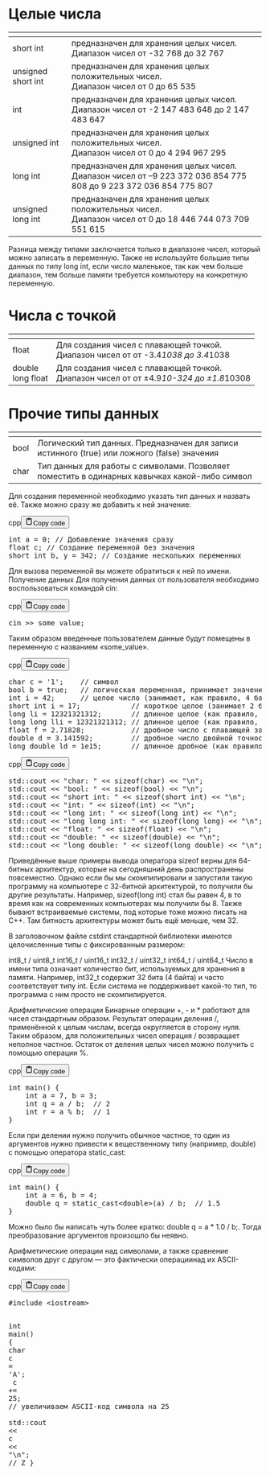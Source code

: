 <h1>Целые числа</h1>
<table>
<thead>
<tr>
<th></th>
<th></th>
</tr>
</thead>
<tbody>
<tr>
<td>short int</td>
<td>предназначен для хранения целых чисел.<br>Диапазон чисел от -32 768 до 32 767</td>
</tr>
<tr>
<td>unsigned short int</td>
<td>предназначен для хранения целых положительных чисел.<br>Диапазон чисел от 0 до 65 535</td>
</tr>
<tr>
<td>int</td>
<td>предназначен для хранения целых чисел.<br>Диапазон чисел от -2 147 483 648 до 2 147 483 647</td>
</tr>
<tr>
<td>unsigned int</td>
<td>предназначен для хранения целых положительных чисел.<br>Диапазон чисел от 0 до 4 294 967 295</td>
</tr>
<tr>
<td>long int</td>
<td>предназначен для хранения целых чисел.<br>Диапазон чисел от –9 223 372 036 854 775 808 до 9 223 372 036 854 775 807</td>
</tr>
<tr>
<td>unsigned long int</td>
<td>предназначен для хранения целых положительных чисел.<br>Диапазон чисел от 0 до 18 446 744 073 709 551 615</td>
</tr>
</tbody>
</table>
<p>Разница между типами заключается только в диапазоне чисел, который можно записать в переменную.
Также не используйте большие типы данных по типу long int, если число маленькое,
так как чем больше диапазон, тем больше памяти требуется компьютеру на конкретную переменную.</p>
<h1>Числа с точкой</h1>
<table>
<thead>
<tr>
<th></th>
<th></th>
</tr>
</thead>
<tbody>
<tr>
<td>float</td>
<td>Для создания чисел с плавающей точкой.<br>Диапазон чисел от от -3.4<em>1038 до 3.4</em>1038</td>
</tr>
<tr>
<td>double<br>long float</td>
<td>Для создания чисел с плавающей точкой.<br>Диапазон чисел от от ±4.9<em>10-324 до ±1.8</em>10308</td>
</tr>
</tbody>
</table>
<h1>Прочие типы данных</h1>
<table>
<thead>
<tr>
<th></th>
<th></th>
</tr>
</thead>
<tbody>
<tr>
<td>bool</td>
<td>Логический тип данных. Предназначен для записи истинного (true) или ложного (false) значения</td>
</tr>
<tr>
<td>char</td>
<td>Тип данных для работы с символами. Позволяет поместить в одинарных кавычках какой-либо символ</td>
</tr>
</tbody>
</table>
<p>Для создания переменной необходимо указать тип данных и назвать её.
Также можно сразу же добавить к ней значение:</p>
<div class="code_element"><div class="lang_line"><text>cpp</text><button class="copy_code_button" onclick="CopyCode(this)"><svg style="width: 1.2em;height: 1.2em;" aria-hidden="true" xmlns="http://www.w3.org/2000/svg" fill="none" viewBox="0 0 24 24"><path stroke="currentColor" stroke-linecap="round" stroke-linejoin="round" stroke-width="2" d="M15 4h3a1 1 0 0 1 1 1v15a1 1 0 0 1-1 1H6a1 1 0 0 1-1-1V5a1 1 0 0 1 1-1h3m0 3h6m-5-4v4h4V3h-4Z"/></svg><text class="unselectable">Copy code</text></button></div><div class="code language-cpp"><div class="highlight"><pre><span></span><span class="kt">int</span><span class="w"> </span><span class="n">a</span><span class="w"> </span><span class="o">=</span><span class="w"> </span><span class="mi">0</span><span class="p">;</span><span class="w"> </span><span class="c1">// Добавление значения сразу</span>
<span class="kt">float</span><span class="w"> </span><span class="n">c</span><span class="p">;</span><span class="w"> </span><span class="c1">// Создание переменной без значения</span>
<span class="kt">short</span><span class="w"> </span><span class="kt">int</span><span class="w"> </span><span class="n">b</span><span class="p">,</span><span class="w"> </span><span class="n">y</span><span class="w"> </span><span class="o">=</span><span class="w"> </span><span class="mi">342</span><span class="p">;</span><span class="w"> </span><span class="c1">// Создание нескольких переменных</span>
</pre></div></div></div>

<p>Для вызова переменной вы можете обратиться к ней по имени.
Получение данных
Для получения данных от пользователя необходимо воспользоваться командой cin:</p>
<div class="code_element"><div class="lang_line"><text>cpp</text><button class="copy_code_button" onclick="CopyCode(this)"><svg style="width: 1.2em;height: 1.2em;" aria-hidden="true" xmlns="http://www.w3.org/2000/svg" fill="none" viewBox="0 0 24 24"><path stroke="currentColor" stroke-linecap="round" stroke-linejoin="round" stroke-width="2" d="M15 4h3a1 1 0 0 1 1 1v15a1 1 0 0 1-1 1H6a1 1 0 0 1-1-1V5a1 1 0 0 1 1-1h3m0 3h6m-5-4v4h4V3h-4Z"/></svg><text class="unselectable">Copy code</text></button></div><div class="code language-cpp"><div class="highlight"><pre><span></span><span class="n">cin</span><span class="w"> </span><span class="o">&gt;&gt;</span><span class="w"> </span><span class="n">some_value</span><span class="p">;</span>
</pre></div></div></div>

<p>Таким образом введенные пользователем данные будут помещены в переменную с названием «some_value».</p>
<div class="code_element"><div class="lang_line"><text>cpp</text><button class="copy_code_button" onclick="CopyCode(this)"><svg style="width: 1.2em;height: 1.2em;" aria-hidden="true" xmlns="http://www.w3.org/2000/svg" fill="none" viewBox="0 0 24 24"><path stroke="currentColor" stroke-linecap="round" stroke-linejoin="round" stroke-width="2" d="M15 4h3a1 1 0 0 1 1 1v15a1 1 0 0 1-1 1H6a1 1 0 0 1-1-1V5a1 1 0 0 1 1-1h3m0 3h6m-5-4v4h4V3h-4Z"/></svg><text class="unselectable">Copy code</text></button></div><div class="code language-cpp"><div class="highlight"><pre><span></span><span class="kt">char</span><span class="w"> </span><span class="n">c</span><span class="w"> </span><span class="o">=</span><span class="w"> </span><span class="sc">&#39;1&#39;</span><span class="p">;</span><span class="w">    </span><span class="c1">// символ</span>
<span class="kt">bool</span><span class="w"> </span><span class="n">b</span><span class="w"> </span><span class="o">=</span><span class="w"> </span><span class="nb">true</span><span class="p">;</span><span class="w">   </span><span class="c1">// логическая переменная, принимает значения false и true</span>
<span class="kt">int</span><span class="w"> </span><span class="n">i</span><span class="w"> </span><span class="o">=</span><span class="w"> </span><span class="mi">42</span><span class="p">;</span><span class="w">      </span><span class="c1">// целое число (занимает, как правило, 4 байта)</span>
<span class="kt">short</span><span class="w"> </span><span class="kt">int</span><span class="w"> </span><span class="n">i</span><span class="w"> </span><span class="o">=</span><span class="w"> </span><span class="mi">17</span><span class="p">;</span><span class="w">            </span><span class="c1">// короткое целое (занимает 2 байта)</span>
<span class="kt">long</span><span class="w"> </span><span class="n">li</span><span class="w"> </span><span class="o">=</span><span class="w"> </span><span class="mi">12321321312</span><span class="p">;</span><span class="w">       </span><span class="c1">// длинное целое (как правило, 8 байт)</span>
<span class="kt">long</span><span class="w"> </span><span class="kt">long</span><span class="w"> </span><span class="n">lli</span><span class="w"> </span><span class="o">=</span><span class="w"> </span><span class="mi">12321321312</span><span class="p">;</span><span class="w"> </span><span class="c1">// длинное целое (как правило, 16 байт)</span>
<span class="kt">float</span><span class="w"> </span><span class="n">f</span><span class="w"> </span><span class="o">=</span><span class="w"> </span><span class="mf">2.71828</span><span class="p">;</span><span class="w">           </span><span class="c1">// дробное число с плавающей запятой (4 байта)</span>
<span class="kt">double</span><span class="w"> </span><span class="n">d</span><span class="w"> </span><span class="o">=</span><span class="w"> </span><span class="mf">3.141592</span><span class="p">;</span><span class="w">         </span><span class="c1">// дробное число двойной точности (8 байт)</span>
<span class="kt">long</span><span class="w"> </span><span class="kt">double</span><span class="w"> </span><span class="n">ld</span><span class="w"> </span><span class="o">=</span><span class="w"> </span><span class="mf">1e15</span><span class="p">;</span><span class="w">       </span><span class="c1">// длинное дробное (как правило, 16 байт)</span>
</pre></div></div></div>

<div class="code_element"><div class="lang_line"><text>cpp</text><button class="copy_code_button" onclick="CopyCode(this)"><svg style="width: 1.2em;height: 1.2em;" aria-hidden="true" xmlns="http://www.w3.org/2000/svg" fill="none" viewBox="0 0 24 24"><path stroke="currentColor" stroke-linecap="round" stroke-linejoin="round" stroke-width="2" d="M15 4h3a1 1 0 0 1 1 1v15a1 1 0 0 1-1 1H6a1 1 0 0 1-1-1V5a1 1 0 0 1 1-1h3m0 3h6m-5-4v4h4V3h-4Z"/></svg><text class="unselectable">Copy code</text></button></div><div class="code language-cpp"><div class="highlight"><pre><span></span><span class="n">std</span><span class="o">::</span><span class="n">cout</span><span class="w"> </span><span class="o">&lt;&lt;</span><span class="w"> </span><span class="s">&quot;char: &quot;</span><span class="w"> </span><span class="o">&lt;&lt;</span><span class="w"> </span><span class="k">sizeof</span><span class="p">(</span><span class="kt">char</span><span class="p">)</span><span class="w"> </span><span class="o">&lt;&lt;</span><span class="w"> </span><span class="s">&quot;</span><span class="se">\n</span><span class="s">&quot;</span><span class="p">;</span><span class="w">                 </span><span class="c1">//  1</span>
<span class="n">std</span><span class="o">::</span><span class="n">cout</span><span class="w"> </span><span class="o">&lt;&lt;</span><span class="w"> </span><span class="s">&quot;bool: &quot;</span><span class="w"> </span><span class="o">&lt;&lt;</span><span class="w"> </span><span class="k">sizeof</span><span class="p">(</span><span class="kt">bool</span><span class="p">)</span><span class="w"> </span><span class="o">&lt;&lt;</span><span class="w"> </span><span class="s">&quot;</span><span class="se">\n</span><span class="s">&quot;</span><span class="p">;</span><span class="w">                 </span><span class="c1">//  1</span>
<span class="n">std</span><span class="o">::</span><span class="n">cout</span><span class="w"> </span><span class="o">&lt;&lt;</span><span class="w"> </span><span class="s">&quot;short int: &quot;</span><span class="w"> </span><span class="o">&lt;&lt;</span><span class="w"> </span><span class="k">sizeof</span><span class="p">(</span><span class="kt">short</span><span class="w"> </span><span class="kt">int</span><span class="p">)</span><span class="w"> </span><span class="o">&lt;&lt;</span><span class="w"> </span><span class="s">&quot;</span><span class="se">\n</span><span class="s">&quot;</span><span class="p">;</span><span class="w">       </span><span class="c1">//  2 (по стандарту &gt;= 2)</span>
<span class="n">std</span><span class="o">::</span><span class="n">cout</span><span class="w"> </span><span class="o">&lt;&lt;</span><span class="w"> </span><span class="s">&quot;int: &quot;</span><span class="w"> </span><span class="o">&lt;&lt;</span><span class="w"> </span><span class="k">sizeof</span><span class="p">(</span><span class="kt">int</span><span class="p">)</span><span class="w"> </span><span class="o">&lt;&lt;</span><span class="w"> </span><span class="s">&quot;</span><span class="se">\n</span><span class="s">&quot;</span><span class="p">;</span><span class="w">                   </span><span class="c1">//  4 (по стандарту &gt;= 2)</span>
<span class="n">std</span><span class="o">::</span><span class="n">cout</span><span class="w"> </span><span class="o">&lt;&lt;</span><span class="w"> </span><span class="s">&quot;long int: &quot;</span><span class="w"> </span><span class="o">&lt;&lt;</span><span class="w"> </span><span class="k">sizeof</span><span class="p">(</span><span class="kt">long</span><span class="w"> </span><span class="kt">int</span><span class="p">)</span><span class="w"> </span><span class="o">&lt;&lt;</span><span class="w"> </span><span class="s">&quot;</span><span class="se">\n</span><span class="s">&quot;</span><span class="p">;</span><span class="w">         </span><span class="c1">//  8 (по стандарту &gt;= 4)</span>
<span class="n">std</span><span class="o">::</span><span class="n">cout</span><span class="w"> </span><span class="o">&lt;&lt;</span><span class="w"> </span><span class="s">&quot;long long int: &quot;</span><span class="w"> </span><span class="o">&lt;&lt;</span><span class="w"> </span><span class="k">sizeof</span><span class="p">(</span><span class="kt">long</span><span class="w"> </span><span class="kt">long</span><span class="p">)</span><span class="w"> </span><span class="o">&lt;&lt;</span><span class="w"> </span><span class="s">&quot;</span><span class="se">\n</span><span class="s">&quot;</span><span class="p">;</span><span class="w">   </span><span class="c1">//  8 (по стандарту &gt;= 8)</span>
<span class="n">std</span><span class="o">::</span><span class="n">cout</span><span class="w"> </span><span class="o">&lt;&lt;</span><span class="w"> </span><span class="s">&quot;float: &quot;</span><span class="w"> </span><span class="o">&lt;&lt;</span><span class="w"> </span><span class="k">sizeof</span><span class="p">(</span><span class="kt">float</span><span class="p">)</span><span class="w"> </span><span class="o">&lt;&lt;</span><span class="w"> </span><span class="s">&quot;</span><span class="se">\n</span><span class="s">&quot;</span><span class="p">;</span><span class="w">               </span><span class="c1">//  4</span>
<span class="n">std</span><span class="o">::</span><span class="n">cout</span><span class="w"> </span><span class="o">&lt;&lt;</span><span class="w"> </span><span class="s">&quot;double: &quot;</span><span class="w"> </span><span class="o">&lt;&lt;</span><span class="w"> </span><span class="k">sizeof</span><span class="p">(</span><span class="kt">double</span><span class="p">)</span><span class="w"> </span><span class="o">&lt;&lt;</span><span class="w"> </span><span class="s">&quot;</span><span class="se">\n</span><span class="s">&quot;</span><span class="p">;</span><span class="w">             </span><span class="c1">//  8</span>
<span class="n">std</span><span class="o">::</span><span class="n">cout</span><span class="w"> </span><span class="o">&lt;&lt;</span><span class="w"> </span><span class="s">&quot;long double: &quot;</span><span class="w"> </span><span class="o">&lt;&lt;</span><span class="w"> </span><span class="k">sizeof</span><span class="p">(</span><span class="kt">long</span><span class="w"> </span><span class="kt">double</span><span class="p">)</span><span class="w"> </span><span class="o">&lt;&lt;</span><span class="w"> </span><span class="s">&quot;</span><span class="se">\n</span><span class="s">&quot;</span><span class="p">;</span><span class="w">   </span><span class="c1">// 16</span>
</pre></div></div></div>

<p>Приведённые выше примеры вывода оператора sizeof верны для 64-битных архитектур, которые на сегодняшний день распространены повсеместно.
Однако если бы мы скомпилировали и запустили такую программу на компьютере с 32-битной архитектурой, то получили бы другие результаты.
Например, sizeof(long int) стал бы равен 4, в то время как на современных компьютерах мы получили бы 8.
Также бывают встраиваемые системы, под которые тоже можно писать на С++. Там битность архитектуры может быть ещё меньше, чем 32.</p>
<p>В заголовочном файле cstdint стандартной библиотеки имеются целочисленные типы с фиксированным размером:</p>
<p>int8_t / uint8_t
int16_t / uint16_t
int32_t / uint32_t
int64_t / uint64_t
Число в имени типа означает количество бит, используемых для хранения в памяти.
Например, int32_t содержит 32 бита (4 байта) и часто соответствует типу int.
Если система не поддерживает какой-то тип, то программа с ним просто не скомпилируется.</p>
<p>Арифметические операции
Бинарные операции +, - и * работают для чисел стандартным образом.
Результат операции деления /, применённой к целым числам, всегда округляется в сторону нуля.
Таким образом, для положительных чисел операция / возвращает неполное частное.
Остаток от деления целых чисел можно получить с помощью операции %.</p>
<div class="code_element"><div class="lang_line"><text>cpp</text><button class="copy_code_button" onclick="CopyCode(this)"><svg style="width: 1.2em;height: 1.2em;" aria-hidden="true" xmlns="http://www.w3.org/2000/svg" fill="none" viewBox="0 0 24 24"><path stroke="currentColor" stroke-linecap="round" stroke-linejoin="round" stroke-width="2" d="M15 4h3a1 1 0 0 1 1 1v15a1 1 0 0 1-1 1H6a1 1 0 0 1-1-1V5a1 1 0 0 1 1-1h3m0 3h6m-5-4v4h4V3h-4Z"/></svg><text class="unselectable">Copy code</text></button></div><div class="code language-cpp"><div class="highlight"><pre><span></span><span class="kt">int</span><span class="w"> </span><span class="nf">main</span><span class="p">()</span><span class="w"> </span><span class="p">{</span>
<span class="w">    </span><span class="kt">int</span><span class="w"> </span><span class="n">a</span><span class="w"> </span><span class="o">=</span><span class="w"> </span><span class="mi">7</span><span class="p">,</span><span class="w"> </span><span class="n">b</span><span class="w"> </span><span class="o">=</span><span class="w"> </span><span class="mi">3</span><span class="p">;</span>
<span class="w">    </span><span class="kt">int</span><span class="w"> </span><span class="n">q</span><span class="w"> </span><span class="o">=</span><span class="w"> </span><span class="n">a</span><span class="w"> </span><span class="o">/</span><span class="w"> </span><span class="n">b</span><span class="p">;</span><span class="w">  </span><span class="c1">// 2</span>
<span class="w">    </span><span class="kt">int</span><span class="w"> </span><span class="n">r</span><span class="w"> </span><span class="o">=</span><span class="w"> </span><span class="n">a</span><span class="w"> </span><span class="o">%</span><span class="w"> </span><span class="n">b</span><span class="p">;</span><span class="w">  </span><span class="c1">// 1</span>
<span class="p">}</span>
</pre></div></div></div>

<p>Если при делении нужно получить обычное частное, то один из аргументов нужно привести
к вещественному типу (например, double) с помощью оператора static_cast:</p>
<div class="code_element"><div class="lang_line"><text>cpp</text><button class="copy_code_button" onclick="CopyCode(this)"><svg style="width: 1.2em;height: 1.2em;" aria-hidden="true" xmlns="http://www.w3.org/2000/svg" fill="none" viewBox="0 0 24 24"><path stroke="currentColor" stroke-linecap="round" stroke-linejoin="round" stroke-width="2" d="M15 4h3a1 1 0 0 1 1 1v15a1 1 0 0 1-1 1H6a1 1 0 0 1-1-1V5a1 1 0 0 1 1-1h3m0 3h6m-5-4v4h4V3h-4Z"/></svg><text class="unselectable">Copy code</text></button></div><div class="code language-cpp"><div class="highlight"><pre><span></span><span class="kt">int</span><span class="w"> </span><span class="nf">main</span><span class="p">()</span><span class="w"> </span><span class="p">{</span>
<span class="w">    </span><span class="kt">int</span><span class="w"> </span><span class="n">a</span><span class="w"> </span><span class="o">=</span><span class="w"> </span><span class="mi">6</span><span class="p">,</span><span class="w"> </span><span class="n">b</span><span class="w"> </span><span class="o">=</span><span class="w"> </span><span class="mi">4</span><span class="p">;</span>
<span class="w">    </span><span class="kt">double</span><span class="w"> </span><span class="n">q</span><span class="w"> </span><span class="o">=</span><span class="w"> </span><span class="k">static_cast</span><span class="o">&lt;</span><span class="kt">double</span><span class="o">&gt;</span><span class="p">(</span><span class="n">a</span><span class="p">)</span><span class="w"> </span><span class="o">/</span><span class="w"> </span><span class="n">b</span><span class="p">;</span><span class="w">  </span><span class="c1">// 1.5</span>
<span class="p">}</span>
</pre></div></div></div>

<p>Можно было бы написать чуть более кратко: double q = a * 1.0 / b;.
Тогда преобразование аргументов произошло бы неявно.</p>
<p>Арифметические операции над символами,
а также сравнение символов друг с другом — это фактически операциинад их ASCII-кодами:</p>
<div class="code_element"><div class="lang_line"><text>cpp</text><button class="copy_code_button" onclick="CopyCode(this)"><svg style="width: 1.2em;height: 1.2em;" aria-hidden="true" xmlns="http://www.w3.org/2000/svg" fill="none" viewBox="0 0 24 24"><path stroke="currentColor" stroke-linecap="round" stroke-linejoin="round" stroke-width="2" d="M15 4h3a1 1 0 0 1 1 1v15a1 1 0 0 1-1 1H6a1 1 0 0 1-1-1V5a1 1 0 0 1 1-1h3m0 3h6m-5-4v4h4V3h-4Z"/></svg><text class="unselectable">Copy code</text></button></div><div class="code language-cpp"><div class="highlight"><pre><span></span><span class="cp">#include</span><span class="w"> </span><span class="cpf">&lt;iostream&gt;</span>

<span class="kt">int</span><span class="w"> </span><span class="nf">main</span><span class="p">()</span><span class="w"> </span><span class="p">{</span>
<span class="w">    </span><span class="kt">char</span><span class="w"> </span><span class="n">c</span><span class="w"> </span><span class="o">=</span><span class="w"> </span><span class="sc">&#39;A&#39;</span><span class="p">;</span>
<span class="w">    </span><span class="n">c</span><span class="w"> </span><span class="o">+=</span><span class="w"> </span><span class="mi">25</span><span class="p">;</span><span class="w">  </span><span class="c1">// увеличиваем ASCII-код символа на 25</span>
<span class="w">    </span><span class="n">std</span><span class="o">::</span><span class="n">cout</span><span class="w"> </span><span class="o">&lt;&lt;</span><span class="w"> </span><span class="n">c</span><span class="w"> </span><span class="o">&lt;&lt;</span><span class="w"> </span><span class="s">&quot;</span><span class="se">\n</span><span class="s">&quot;</span><span class="p">;</span><span class="w">  </span><span class="c1">// Z</span>
<span class="p">}</span>
</pre></div></div></div>